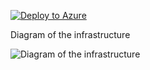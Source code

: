 [![Deploy to Azure](https://aka.ms/deploytoazurebutton)](https://portal.azure.com/#create/Microsoft.Template/uri/https%3A%2F%2Fraw.githubusercontent.com%2Fjimgodden%2FAzure_Networking_Labs%2Fmain%2FScenario-LotsofPEs%2Fsrc%2Fmain.json)


Diagram of the infrastructure

![Diagram of the infrastructure](diagram.drawio.png)

